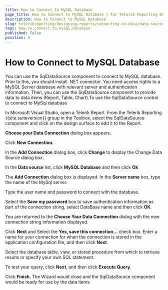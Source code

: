 ```yaml
---
title: How to Connect to MySQL Database
page_title: How to Connect to MySQL Database | for Telerik Reporting Documentation
description: How to Connect to MySQL Database
slug: telerikreporting/designing-reports/connecting-to-data/data-source-components/sqldatasource-component/-how-to/how-to-connect-to-mysql-database
tags: how,to,connect,to,mysql,database
published: False
position: 5
---
```


# How to Connect to MySQL Database



You can use the SqlDataSource component to connect to MySQL 
      database. Prior to this, you should install .NET connector. You need access 
      rights to a MySQL Server database with relevant server and authentication 
      information. Then, you can use the SqlDataSource component to provide data 
      to data items (Report, Table, Chart).To use the SqlDataSource control to connect to MySql database

In Microsoft Visual Studio, open a Telerik Report. From the 
            Telerik Reporting {{site.suiteversion}} group in the Toolbox, select the 
            SqlDataSource component and click on the design surface to add it 
            to the Report.

__Choose your Data Connection__ dialog box 
            appears.

Click __New Connection.__

In the __Add Connection__ dialog box, 
            click __Change__ to display the Change Data 
            Source dialog box.

In the __Data source__ list, click __MySQL 
            Database__ and then click __Ok__

The __Add Connection__ dialog box is displayed. 
            In the __Server name__ box, type the name of the MySql server.

Type the user name and password to connect with the database.

Select the __Save my password__ box to save 
            authentication information as part of the connection string, select 
            DataBase name and then click __OK__.

You are returned to the __Choose Your Data Connection__ 
            dialog with the new connection string information displayed.

Click __Next__ and Select the __Yes, save this connection…__ check box.
            Enter a name for your connection for when the connection is stored in 
            the application configuration file, and then click __Next__.

Select the database table, view, or stored procedure from 
            which to retrieve results or specify your own SQL statement. 

To test your query, click __Next__, and 
            then click __Execute Query__.

Click __Finish__. The Wizard would close 
            and the SqlDataSource component would be ready for use by the data items
